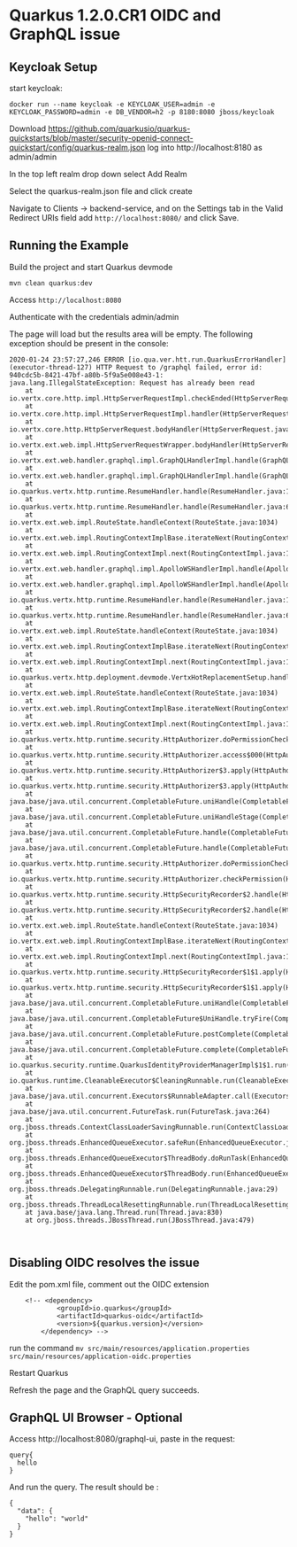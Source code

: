 # Quarkus 1.2.0.CR1 OIDC and GraphQL issue

## Keycloak Setup

start keycloak:

`docker run --name keycloak -e KEYCLOAK_USER=admin -e KEYCLOAK_PASSWORD=admin -e DB_VENDOR=h2 -p 8180:8080 jboss/keycloak`

Download https://github.com/quarkusio/quarkus-quickstarts/blob/master/security-openid-connect-quickstart/config/quarkus-realm.json
log into http://localhost:8180 as admin/admin

In the top left realm drop down select Add Realm

Select the quarkus-realm.json file and click create

Navigate to Clients -> backend-service, and on the Settings tab in the Valid Redirect URIs field add `http://localhost:8080/` and click Save. 


## Running the Example

Build the project and start Quarkus devmode

`mvn clean quarkus:dev`

Access `http://localhost:8080`

Authenticate with the credentials admin/admin

The page will load but the results area will be empty. The following exception should be present in the console:


```
2020-01-24 23:57:27,246 ERROR [io.qua.ver.htt.run.QuarkusErrorHandler] (executor-thread-127) HTTP Request to /graphql failed, error id: 940cdc5b-8421-47bf-a80b-5f9a5e008e43-1: java.lang.IllegalStateException: Request has already been read
	at io.vertx.core.http.impl.HttpServerRequestImpl.checkEnded(HttpServerRequestImpl.java:600)
	at io.vertx.core.http.impl.HttpServerRequestImpl.handler(HttpServerRequestImpl.java:307)
	at io.vertx.core.http.HttpServerRequest.bodyHandler(HttpServerRequest.java:215)
	at io.vertx.ext.web.impl.HttpServerRequestWrapper.bodyHandler(HttpServerRequestWrapper.java:245)
	at io.vertx.ext.web.handler.graphql.impl.GraphQLHandlerImpl.handle(GraphQLHandlerImpl.java:86)
	at io.vertx.ext.web.handler.graphql.impl.GraphQLHandlerImpl.handle(GraphQLHandlerImpl.java:48)
	at io.quarkus.vertx.http.runtime.ResumeHandler.handle(ResumeHandler.java:19)
	at io.quarkus.vertx.http.runtime.ResumeHandler.handle(ResumeHandler.java:6)
	at io.vertx.ext.web.impl.RouteState.handleContext(RouteState.java:1034)
	at io.vertx.ext.web.impl.RoutingContextImplBase.iterateNext(RoutingContextImplBase.java:131)
	at io.vertx.ext.web.impl.RoutingContextImpl.next(RoutingContextImpl.java:130)
	at io.vertx.ext.web.handler.graphql.impl.ApolloWSHandlerImpl.handle(ApolloWSHandlerImpl.java:113)
	at io.vertx.ext.web.handler.graphql.impl.ApolloWSHandlerImpl.handle(ApolloWSHandlerImpl.java:49)
	at io.quarkus.vertx.http.runtime.ResumeHandler.handle(ResumeHandler.java:19)
	at io.quarkus.vertx.http.runtime.ResumeHandler.handle(ResumeHandler.java:6)
	at io.vertx.ext.web.impl.RouteState.handleContext(RouteState.java:1034)
	at io.vertx.ext.web.impl.RoutingContextImplBase.iterateNext(RoutingContextImplBase.java:131)
	at io.vertx.ext.web.impl.RoutingContextImpl.next(RoutingContextImpl.java:130)
	at io.quarkus.vertx.http.deployment.devmode.VertxHotReplacementSetup.handleHotReplacementRequest(VertxHotReplacementSetup.java:40)
	at io.vertx.ext.web.impl.RouteState.handleContext(RouteState.java:1034)
	at io.vertx.ext.web.impl.RoutingContextImplBase.iterateNext(RoutingContextImplBase.java:131)
	at io.vertx.ext.web.impl.RoutingContextImpl.next(RoutingContextImpl.java:130)
	at io.quarkus.vertx.http.runtime.security.HttpAuthorizer.doPermissionCheck(HttpAuthorizer.java:120)
	at io.quarkus.vertx.http.runtime.security.HttpAuthorizer.access$000(HttpAuthorizer.java:24)
	at io.quarkus.vertx.http.runtime.security.HttpAuthorizer$3.apply(HttpAuthorizer.java:139)
	at io.quarkus.vertx.http.runtime.security.HttpAuthorizer$3.apply(HttpAuthorizer.java:126)
	at java.base/java.util.concurrent.CompletableFuture.uniHandle(CompletableFuture.java:930)
	at java.base/java.util.concurrent.CompletableFuture.uniHandleStage(CompletableFuture.java:946)
	at java.base/java.util.concurrent.CompletableFuture.handle(CompletableFuture.java:2337)
	at java.base/java.util.concurrent.CompletableFuture.handle(CompletableFuture.java:143)
	at io.quarkus.vertx.http.runtime.security.HttpAuthorizer.doPermissionCheck(HttpAuthorizer.java:126)
	at io.quarkus.vertx.http.runtime.security.HttpAuthorizer.checkPermission(HttpAuthorizer.java:93)
	at io.quarkus.vertx.http.runtime.security.HttpSecurityRecorder$2.handle(HttpSecurityRecorder.java:84)
	at io.quarkus.vertx.http.runtime.security.HttpSecurityRecorder$2.handle(HttpSecurityRecorder.java:76)
	at io.vertx.ext.web.impl.RouteState.handleContext(RouteState.java:1034)
	at io.vertx.ext.web.impl.RoutingContextImplBase.iterateNext(RoutingContextImplBase.java:131)
	at io.vertx.ext.web.impl.RoutingContextImpl.next(RoutingContextImpl.java:130)
	at io.quarkus.vertx.http.runtime.security.HttpSecurityRecorder$1$1.apply(HttpSecurityRecorder.java:67)
	at io.quarkus.vertx.http.runtime.security.HttpSecurityRecorder$1$1.apply(HttpSecurityRecorder.java:36)
	at java.base/java.util.concurrent.CompletableFuture.uniHandle(CompletableFuture.java:930)
	at java.base/java.util.concurrent.CompletableFuture$UniHandle.tryFire(CompletableFuture.java:907)
	at java.base/java.util.concurrent.CompletableFuture.postComplete(CompletableFuture.java:506)
	at java.base/java.util.concurrent.CompletableFuture.complete(CompletableFuture.java:2144)
	at io.quarkus.security.runtime.QuarkusIdentityProviderManagerImpl$1$1.run(QuarkusIdentityProviderManagerImpl.java:55)
	at io.quarkus.runtime.CleanableExecutor$CleaningRunnable.run(CleanableExecutor.java:224)
	at java.base/java.util.concurrent.Executors$RunnableAdapter.call(Executors.java:515)
	at java.base/java.util.concurrent.FutureTask.run(FutureTask.java:264)
	at org.jboss.threads.ContextClassLoaderSavingRunnable.run(ContextClassLoaderSavingRunnable.java:35)
	at org.jboss.threads.EnhancedQueueExecutor.safeRun(EnhancedQueueExecutor.java:2011)
	at org.jboss.threads.EnhancedQueueExecutor$ThreadBody.doRunTask(EnhancedQueueExecutor.java:1535)
	at org.jboss.threads.EnhancedQueueExecutor$ThreadBody.run(EnhancedQueueExecutor.java:1426)
	at org.jboss.threads.DelegatingRunnable.run(DelegatingRunnable.java:29)
	at org.jboss.threads.ThreadLocalResettingRunnable.run(ThreadLocalResettingRunnable.java:29)
	at java.base/java.lang.Thread.run(Thread.java:830)
	at org.jboss.threads.JBossThread.run(JBossThread.java:479)



```



## Disabling OIDC resolves the issue

Edit the pom.xml file, comment out the OIDC extension

```
	<!-- <dependency>
			<groupId>io.quarkus</groupId>
			<artifactId>quarkus-oidc</artifactId>
			<version>${quarkus.version}</version>
		</dependency> -->
```


run the command `mv src/main/resources/application.properties src/main/resources/application-oidc.properties`

Restart Quarkus

Refresh the page and the GraphQL query succeeds.


## GraphQL UI Browser - Optional

Access http://localhost:8080/graphql-ui, paste in the request:

```
query{
  hello
}
```

And run the query. The result should be :

```
{
  "data": {
    "hello": "world"
  }
}

```
